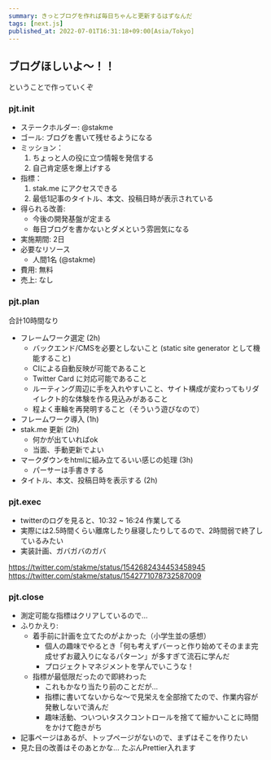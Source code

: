 ```yaml
---
summary: きっとブログを作れば毎日ちゃんと更新するはずなんだ
tags: [next.js]
published_at: 2022-07-01T16:31:18+09:00[Asia/Tokyo]
---
```


## ブログほしいよ〜！！

ということで作っていくぞ

### pjt.init

-   ステークホルダー: @stakme
-   ゴール: ブログを書いて残せるようになる
-   ミッション：
    1. ちょっと人の役に立つ情報を発信する
    2. 自己肯定感を爆上げする
-   指標：
    1. stak.me にアクセスできる
    2. 最低1記事のタイトル、本文、投稿日時が表示されている
-   得られる改善:
    -   今後の開発基盤が定まる
    -   毎日ブログを書かないとダメという雰囲気になる
-   実施期間: 2日
-   必要なリソース
    -   人間1名 (@stakme)
-   費用: 無料
-   売上: なし

### pjt.plan

合計10時間なり

-   フレームワーク選定 (2h)
    -   バックエンド/CMSを必要としないこと (static site generator として機能すること)
    -   CIによる自動反映が可能であること
    -   Twitter Card に対応可能であること
    -   ルーティング周辺に手を入れやすいこと、サイト構成が変わってもリダイレクト的な体験を作る見込みがあること
    -   程よく車輪を再発明すること（そういう遊びなので）
-   フレームワーク導入 (1h)
-   stak.me 更新 (2h)
    -   何かが出ていればok
    -   当面、手動更新でよい
-   マークダウンをhtmlに組み立てるいい感じの処理 (3h)
    -   パーサーは手書きする
-   タイトル、本文、投稿日時を表示する (2h)

### pjt.exec

-   twitterのログを見ると、10:32 ~ 16:24 作業してる
-   実際には2.5時間くらい離席したり昼寝したりしてるので、2時間弱で終了しているみたい
-   実装計画、ガバガバのガバ

https://twitter.com/stakme/status/1542682434453458945
https://twitter.com/stakme/status/1542771078732587009

### pjt.close

-   測定可能な指標はクリアしているので…
-   ふりかえり:
    -   着手前に計画を立てたのがよかった（小学生並の感想）
        -   個人の趣味でやるとき「何も考えずバーっと作り始めてそのまま完成せずお蔵入りになるパターン」が多すぎて流石に学んだ
        -   プロジェクトマネジメントを学んでいこうな！
    -   指標が最低限だったので即終わった
        -   これもかなり当たり前のことだが…
        -   指標に書いてないからな〜で見栄えを全部捨てたので、作業内容が発散しないで済んだ
        -   趣味活動、ついついタスクコントロールを捨てて細かいことに時間をかけて飽きがち
-   記事ページはあるが、トップページがないので、まずはそこを作りたい
-   見た目の改善はそのあとかな… たぶんPrettier入れます
